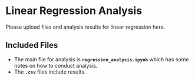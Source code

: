 # Linear Regression Analysis

Please upload files and analysis results for linear regression here.

## Included Files

- The main file for analysis is **`regression_analysis.ipynb`** which has some notes on how to conduct analysis.
- The **`.csv`** files include results.
